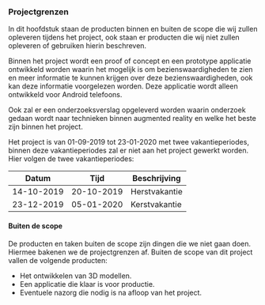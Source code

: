 ### Projectgrenzen
In dit hoofdstuk staan de producten binnen en buiten de scope die wij zullen opleveren tijdens het project, ook staan er producten die wij niet zullen opleveren of gebruiken hierin beschreven.

Binnen het project wordt een proof of concept en een prototype applicatie ontwikkeld worden waarin het mogelijk is om bezienswaardigheden te zien en meer informatie te kunnen krijgen over deze bezienswaardigheden, ook kan deze informatie voorgelezen worden. Deze applicatie wordt alleen ontwikkeld voor Android telefoons.

Ook zal er een onderzoeksverslag opgeleverd worden waarin onderzoek gedaan wordt naar technieken binnen augmented reality en welke het beste zijn binnen het project.

Het project is van 01-09-2019 tot 23-01-2020 met twee vakantieperiodes, binnen deze vakantieperiodes zal er niet aan het project gewerkt worden. Hier volgen de twee vakantieperiodes:

| Datum     | Tijd       | Beschrijving  |
| --------- | ---------- | --------------| 
|14-10-2019 |	20-10-2019 | Herstvakantie |
|23-12-2019 |	05-01-2020 | Kerstvakantie |

#### Buiten de scope
De producten en taken buiten de scope zijn dingen die we niet gaan doen. Hiermee bakenen we de projectgrenzen af. Buiten de scope van dit project vallen de volgende producten:
- Het ontwikkelen van 3D modellen.
- Een applicatie die klaar is voor productie.
- Eventuele nazorg die nodig is na afloop van het project.

